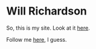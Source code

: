 # Will Richardson

So, this is my site. Look at it [here](https://willhbr.net).

Follow me [here](https://twitter.com/willhbr), I guess.
